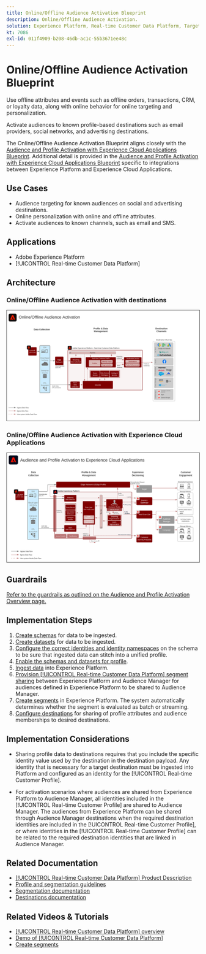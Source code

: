 ```yaml
---
title: Online/Offline Audience Activation Blueprint
description: Online/Offline Audience Activation.
solution: Experience Platform, Real-time Customer Data Platform, Target, Audience Manager, Analytics, Experience Cloud Services, Data Collection
kt: 7086
exl-id: 011f4909-b208-46db-ac1c-55b3671ee48c
---
```

# Online/Offline Audience Activation Blueprint

Use offline attributes and events such as offline orders, transactions, CRM, or loyalty data, along with online behavior for online targeting and personalization.

Activate audiences to known profile-based destinations such as email providers, social networks, and advertising destinations. 

The Online/Offline Audience Activation Blueprint aligns closely with the [Audience and Profile Activation with Experience Cloud Applications Blueprint](platform-and-applications.md). Additional detail is provided in the [Audience and Profile Activation with Experience Cloud Applications Blueprint](platform-and-applications.md)   specific to integrations between Experience Platform and Experience Cloud Applications.

## Use Cases

* Audience targeting for known audiences on social and advertising destinations.
* Online personalization with online and offline attributes.
* Activate audiences to known channels, such as email and SMS.

## Applications

* Adobe Experience Platform
* [!UICONTROL Real-time Customer Data Platform]

## Architecture

### Online/Offline Audience Activation with destinations

<img src="assets/online_offline_activation.svg" alt="Reference architecture for the Online/Offline Audience Activation Blueprint" style="border:1px solid #4a4a4a" />
<br>

### Online/Offline Audience Activation with Experience Cloud Applications

<img src="assets/activation+apps.svg" alt="Reference architecture for the Online/Offline Audience Activation Blueprint with Experience Cloud Applications" style="border:1px solid #4a4a4a" />

## Guardrails

[Refer to the guardrails as outlined on the Audience and Profile Activation Overview page.](overview.md)  

## Implementation Steps

1. [Create schemas](https://experienceleague.adobe.com/docs/platform-learn/tutorials/schemas/create-a-schema.html) for data to be ingested.
1. [Create datasets](https://experienceleague.adobe.com/docs/platform-learn/tutorials/data-ingestion/create-datasets-and-ingest-data.html) for data to be ingested.
1. [Configure the correct identities and identity namespaces](https://experienceleague.adobe.com/docs/platform-learn/tutorials/identities/label-ingest-and-verify-identity-data.html) on the schema to be sure that ingested data can stitch into a unified profile.
1. [Enable the schemas and datasets for profile](https://experienceleague.adobe.com/docs/platform-learn/tutorials/profiles/bring-data-into-the-real-time-customer-profile.html). 
1. [Ingest data](https://experienceleague.adobe.com/?recommended=ExperiencePlatform-D-1-2020.1.dataingestion) into Experience Platform.
1. [Provision [!UICONTROL Real-time Customer Data Platform] segment sharing](https://www.adobe.com/go/audiences) between Experience Platform and Audience Manager for audiences defined in Experience Platform to be shared to Audience Manager.
1. [Create segments](https://experienceleague.adobe.com/docs/platform-learn/tutorials/segments/create-segments.html) in Experience Platform. The system automatically determines whether the segment is evaluated as batch or streaming.
1. [Configure destinations](https://experienceleague.adobe.com/docs/platform-learn/tutorials/destinations/create-destinations-and-activate-data.html) for sharing of profile attributes and audience memberships to desired destinations.

## Implementation Considerations

* Sharing profile data to destinations requires that you include the specific identity value used by the destination in the destination payload. Any identity that is necessary for a target destination must be ingested into Platform and configured as an identity for the [!UICONTROL Real-time Customer Profile].

* For activation scenarios where audiences are shared from Experience Platform to Audience Manager, all identities included in the [!UICONTROL Real-time Customer Profile] are shared to Audience Manager. The audiences from Experience Platform can be shared through Audience Manager destinations when the required destination identities are included in the [!UICONTROL Real-time Customer Profile], or where identities in the [!UICONTROL Real-time Customer Profile] can be related to the required destination identities that are linked in Audience Manager.

## Related Documentation

* [[!UICONTROL Real-time Customer Data Platform] Product Description](https://helpx.adobe.com/legal/product-descriptions/real-time-customer-data-platform.html)
* [Profile and segmentation guidelines](https://experienceleague.adobe.com/docs/experience-platform/profile/guardrails.html?lang=en)
* [Segmentation documentation](https://experienceleague.adobe.com/docs/experience-platform/segmentation/api/streaming-segmentation.html)
* [Destinations documentation](https://experienceleague.adobe.com/docs/experience-platform/destinations/catalog/overview.html)

## Related Videos & Tutorials

* [[!UICONTROL Real-time Customer Data Platform] overview](https://experienceleague.adobe.com/docs/platform-learn/tutorials/application-services/rtcdp/understanding-the-real-time-customer-data-platform.html)
* [Demo of [!UICONTROL Real-time Customer Data Platform]](https://experienceleague.adobe.com/docs/platform-learn/tutorials/application-services/rtcdp/demo.html)
* [Create segments](https://experienceleague.adobe.com/docs/platform-learn/tutorials/segments/create-segments.html)
